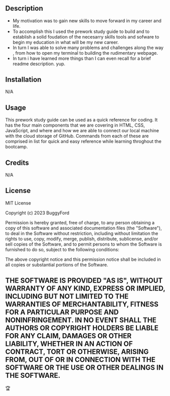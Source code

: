 # <Prework-Study-Guide-Webpage>

## Description

- My motivation was to gain new skills to move forward in my career and life. 
- To accomplish this I used the prework study guide to build and to establish a solid foudation of the necesarry skills tools and sofware to begin my education in what will be my new career. 
- In turn I was able to solve many problems and challenges along the way , from how to open my terminal to building the rudimentary webpage. 
- In turn i have learned more things than I can even recall for a brief readme description. yup.



## Installation

N/A

## Usage

This prework study guide can be used as a quick reference for coding. It has the four main components that we are covering in HTML, CSS, JavaScript, and where and how we are able to connect our local machine with the cloud storage of GitHub. Commands from each of these are comprised in list for quick and easy reference while learning throghout the bootcamp. 
## Credits

N/A

## License

MIT License

Copyright (c) 2023 BuggyFord

Permission is hereby granted, free of charge, to any person obtaining a copy
of this software and associated documentation files (the "Software"), to deal
in the Software without restriction, including without limitation the rights
to use, copy, modify, merge, publish, distribute, sublicense, and/or sell
copies of the Software, and to permit persons to whom the Software is
furnished to do so, subject to the following conditions:

The above copyright notice and this permission notice shall be included in all
copies or substantial portions of the Software.

THE SOFTWARE IS PROVIDED "AS IS", WITHOUT WARRANTY OF ANY KIND, EXPRESS OR
IMPLIED, INCLUDING BUT NOT LIMITED TO THE WARRANTIES OF MERCHANTABILITY,
FITNESS FOR A PARTICULAR PURPOSE AND NONINFRINGEMENT. IN NO EVENT SHALL THE
AUTHORS OR COPYRIGHT HOLDERS BE LIABLE FOR ANY CLAIM, DAMAGES OR OTHER
LIABILITY, WHETHER IN AN ACTION OF CONTRACT, TORT OR OTHERWISE, ARISING FROM,
OUT OF OR IN CONNECTION WITH THE SOFTWARE OR THE USE OR OTHER DEALINGS IN THE
SOFTWARE.
---

🏆 